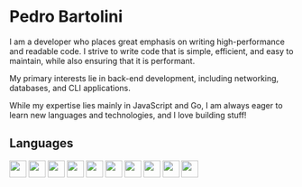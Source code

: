 # Pedro Bartolini
I am a developer who places great emphasis on writing high-performance and readable code. I strive to write code that is simple, efficient, and easy to maintain, while also ensuring that it is performant.

My primary interests lie in back-end development, including networking, databases, and CLI applications.

While my expertise lies mainly in JavaScript and Go, I am always eager to learn new languages and technologies, and I love building stuff!


## Languages
<div id="skills">
 <img width="30" src="https://cdn.jsdelivr.net/gh/devicons/devicon/icons/bash/bash-plain.svg" />
 <img width="30" src="https://cdn.jsdelivr.net/gh/devicons/devicon/icons/linux/linux-original.svg" />
 <img width="30" src="https://cdn.jsdelivr.net/gh/devicons/devicon/icons/go/go-original-wordmark.svg" />
 <img width="30" src="https://cdn.jsdelivr.net/gh/devicons/devicon/icons/typescript/typescript-original.svg" />       
 <img width="30" src="https://cdn.jsdelivr.net/gh/devicons/devicon/icons/javascript/javascript-original.svg" />
 <img width="30" src="https://cdn.jsdelivr.net/gh/devicons/devicon/icons/html5/html5-original.svg" />
 <img width="30" src="https://cdn.jsdelivr.net/gh/devicons/devicon/icons/css3/css3-original.svg" />    
 <img width="30" src="https://cdn.jsdelivr.net/gh/devicons/devicon/icons/tailwindcss/tailwindcss-original-wordmark.svg" />    
 <img width="30" src="https://cdn.jsdelivr.net/gh/devicons/devicon/icons/nodejs/nodejs-original-wordmark.svg" />      
 <img width="30" src="https://cdn.jsdelivr.net/gh/devicons/devicon/icons/googlecloud/googlecloud-original.svg" />
</div>

